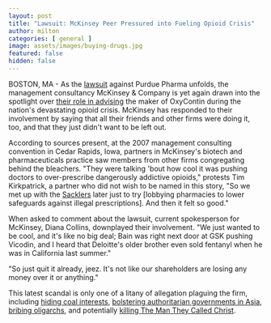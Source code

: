 ```yaml
---
layout: post
title: "Lawsuit: McKinsey Peer Pressured into Fueling Opioid Crisis"
author: milton
categories: [ general ]
image: assets/images/buying-drugs.jpg
featured: false
hidden: false
---
```


BOSTON, MA - As the [lawsuit](https://www.nytimes.com/2019/01/31/health/opioids-purdue-pharma-sackler.html?module=inline) against Purdue Pharma unfolds, the management consultancy McKinsey & Company is yet again drawn into the spotlight over [their role in advising](https://www.nytimes.com/2019/02/01/business/purdue-pharma-mckinsey-oxycontin-opiods.html) the maker of OxyContin during the nation's devastating opioid crisis. McKinsey has responded to their involvement by saying that all their friends and other firms were doing it, too, and that they just didn't  want to be left out. 

According to sources present, at the 2007 management consulting convention in Cedar Rapids, Iowa, partners in McKinsey's biotech and pharmaceuticals practice saw members from other firms congregating behind the bleachers. "They were talking 'bout how cool it was pushing doctors to over-prescribe dangerously addictive opioids," protests Tim Kirkpatrick, a partner who did not wish to be named in this story, "So we met up with the [Sacklers](https://www.newyorker.com/magazine/2017/10/30/the-family-that-built-an-empire-of-pain) later just to try [lobbying pharmacies to lower safeguards against illegal prescriptions]. And then it felt so good."

When asked to comment about the lawsuit, current spokesperson for McKinsey, Diana Collins, downplayed their involvement. "We just wanted to be cool, and it's like no big deal; Bain was right next door at GSK pushing Vicodin, and I heard that Deloitte's older brother even sold fentanyl when he was in California last summer."

"So just quit it already, jeez. It's not like our shareholders are losing any money over it or anything."

This latest scandal is only one of a litany of allegation plaguing the firm, including [hiding coal interests](https://www.nytimes.com/2018/12/25/business/mckinsey-bankruptcy.html?action=click&module=RelatedCoverage&pgtype=Article&region=Footer), [bolstering authoritarian governments in Asia](https://www.nytimes.com/2018/12/15/world/asia/mckinsey-china-russia.html?action=click&module=RelatedCoverage&pgtype=Article&region=Footer), [bribing oligarchs](https://www.nytimes.com/2018/12/30/world/mckinsey-bribes-boeing-firtash-extradition.html?action=click&module=RelatedCoverage&pgtype=Article&region=Footer), and potentially [killing The Man They Called Christ](https://www.boredroomnews.com/general/2018/11/21/McKinsey-Jesus.html).